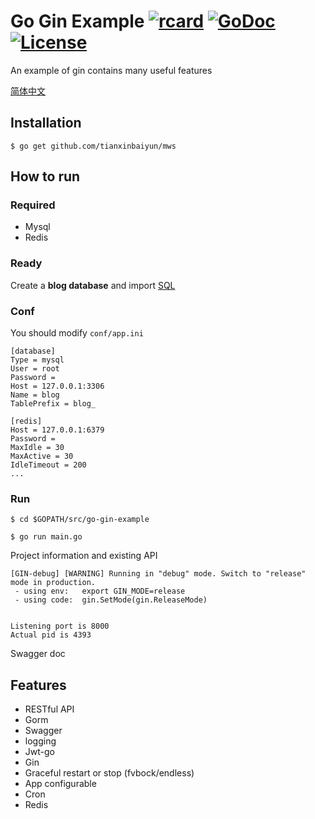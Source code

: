 # Go Gin Example [![rcard](https://goreportcard.com/badge/github.com/tianxinbaiyun/mws)](https://goreportcard.com/report/github.com/tianxinbaiyun/mws) [![GoDoc](http://img.shields.io/badge/go-documentation-blue.svg?style=flat-square)](https://godoc.org/github.com/tianxinbaiyun/mws) [![License](http://img.shields.io/badge/license-mit-blue.svg?style=flat-square)](https://raw.githubusercontent.com/EDDYCJY/go-gin-example/master/LICENSE)

An example of gin contains many useful features

[简体中文](https://github.com/tianxinbaiyun/mws/blob/master/README_ZH.md)

## Installation
```
$ go get github.com/tianxinbaiyun/mws
```

## How to run

### Required

- Mysql
- Redis

### Ready

Create a **blog database** and import [SQL](https://github.com/tianxinbaiyun/mws/blob/master/docs/sql/blog.sql)

### Conf

You should modify `conf/app.ini`

```
[database]
Type = mysql
User = root
Password =
Host = 127.0.0.1:3306
Name = blog
TablePrefix = blog_

[redis]
Host = 127.0.0.1:6379
Password =
MaxIdle = 30
MaxActive = 30
IdleTimeout = 200
...
```

### Run
```
$ cd $GOPATH/src/go-gin-example

$ go run main.go 
```

Project information and existing API

```
[GIN-debug] [WARNING] Running in "debug" mode. Switch to "release" mode in production.
 - using env:	export GIN_MODE=release
 - using code:	gin.SetMode(gin.ReleaseMode)


Listening port is 8000
Actual pid is 4393
```
Swagger doc


## Features

- RESTful API
- Gorm
- Swagger
- logging
- Jwt-go
- Gin
- Graceful restart or stop (fvbock/endless)
- App configurable
- Cron
- Redis